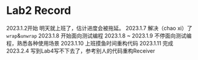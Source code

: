 # Lab2 Record

2023.1.2开始 明天就上班了，估计进度会被拖延。
2023.1.7 解决（chao xi）了`wrap`&`unwrap`
2023.1.8 开始面向测试编程
2023.1.8 ~ 2023.1.9 不停面向测试编程，熟悉各种使用场景
2023.1.10 上班摸鱼时间重构代码
2023.1.11 完成
2023.2.4 写到Lab4写不下去了，参考别人的代码重构Receiver